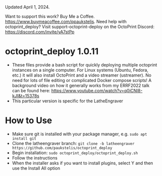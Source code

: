 

Updated April 1, 2024.  

Want to support this work? Buy Me a Coffee. https://www.buymeacoffee.com/ppaukstelis.
Need help with octoprint_deploy? Visit support-octoprint-deploy on the OctoPrint Discord: https://discord.com/invite/yA7stPp

# octoprint_deploy 1.0.11

* These files provide a bash script for quickly deploying multiple octoprint instances on a single computer. For Linux systems (Ubuntu, Fedora, etc.) it will also install OctoPrint and a video streamer (ustreamer). No need for lots of file editing or complicated Docker compose scripts! A background video on how it generally works from my ERRF2022 talk can be found here: https://www.youtube.com/watch?v=q0iCNl8-kJI&t=15378s
* This particular version is specific for the LatheEngraver

# How to Use

* Make sure git is installed with your package manager, e.g. `sudo apt install git`
* Clone the latheengraver branch: `git clone -b latheengraver https://github.com/paukstelis/octoprint_deploy`
* Begin installation: `sudo octoprint_deploy/octoprint_deploy.sh`
* Follow the instructions
* When the installer asks if you want to install plugins, select Y and then use the Install All option
